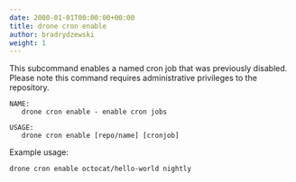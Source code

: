 ```yaml
---
date: 2000-01-01T00:00:00+00:00
title: drone cron enable
author: bradrydzewski
weight: 1
---
```


This subcommand enables a named cron job that was previously disabled. Please note this command requires administrative privileges to the repository.

```
NAME:
   drone cron enable - enable cron jobs

USAGE:
   drone cron enable [repo/name] [cronjob]
```


Example usage:

```
drone cron enable octocat/hello-world nightly
```